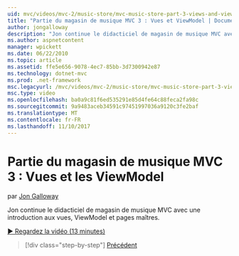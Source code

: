 ```yaml
---
uid: mvc/videos/mvc-2/music-store/mvc-music-store-part-3-views-and-viewmodels
title: "Partie du magasin de musique MVC 3 : Vues et ViewModel | Documents Microsoft"
author: jongalloway
description: "Jon continue le didacticiel de magasin de musique MVC avec une introduction aux vues, ViewModel et pages maîtres."
ms.author: aspnetcontent
manager: wpickett
ms.date: 06/22/2010
ms.topic: article
ms.assetid: ffe5e656-9078-4ec7-85bb-3d7300942e87
ms.technology: dotnet-mvc
ms.prod: .net-framework
msc.legacyurl: /mvc/videos/mvc-2/music-store/mvc-music-store-part-3-views-and-viewmodels
msc.type: video
ms.openlocfilehash: ba0a9c81f6ed535291e85d4fe64c88feca2fa98c
ms.sourcegitcommit: 9a9483aceb34591c97451997036a9120c3fe2baf
ms.translationtype: MT
ms.contentlocale: fr-FR
ms.lasthandoff: 11/10/2017
---
```

<a name="mvc-music-store-part-3-views-and-viewmodels"></a>Partie du magasin de musique MVC 3 : Vues et les ViewModel
====================
par [Jon Galloway](https://github.com/jongalloway)

Jon continue le didacticiel de magasin de musique MVC avec une introduction aux vues, ViewModel et pages maîtres.

[&#9654; Regardez la vidéo (13 minutes)](https://channel9.msdn.com/Blogs/ASP-NET-Site-Videos/mvc-music-store-part-3-views-and-viewmodels)

>[!div class="step-by-step"]
[Précédent](mvc-music-store-part-2-controllers.md)

